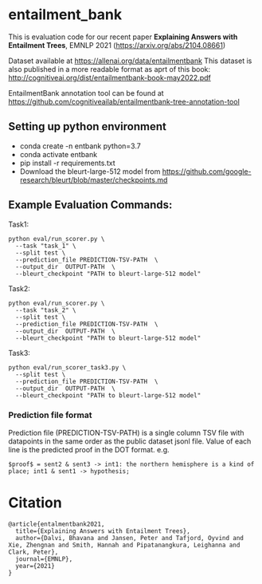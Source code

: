 # entailment_bank

This is evaluation code for our recent paper **Explaining Answers with Entailment Trees**, EMNLP 2021 (https://arxiv.org/abs/2104.08661) 

Dataset available at https://allenai.org/data/entailmentbank
This dataset is also published in a more readable format as aprt of this book: http://cognitiveai.org/dist/entailmentbank-book-may2022.pdf

EntailmentBank annotation tool can be found at https://github.com/cognitiveailab/entailmentbank-tree-annotation-tool

## Setting up python environment
* conda create -n entbank python=3.7
* conda activate entbank
* pip install -r requirements.txt
* Download the bleurt-large-512 model from https://github.com/google-research/bleurt/blob/master/checkpoints.md

## Example Evaluation Commands:

Task1:

```
python eval/run_scorer.py \
  --task "task_1" \
  --split test \
  --prediction_file PREDICTION-TSV-PATH  \
  --output_dir  OUTPUT-PATH  \
  --bleurt_checkpoint "PATH to bleurt-large-512 model"
```

Task2:
```
python eval/run_scorer.py \
  --task "task_2" \
  --split test \
  --prediction_file PREDICTION-TSV-PATH  \
  --output_dir  OUTPUT-PATH  \
  --bleurt_checkpoint "PATH to bleurt-large-512 model" 
```

Task3:
```
python eval/run_scorer_task3.py \
  --split test \
  --prediction_file PREDICTION-TSV-PATH  \
  --output_dir  OUTPUT-PATH  \
  --bleurt_checkpoint "PATH to bleurt-large-512 model" 
  ```

### Prediction file format ###
Prediction file (PREDICTION-TSV-PATH) is a single column TSV file with datapoints in the same order as the public dataset jsonl file. Value of each line is the predicted proof in the DOT format.
e.g.
```
$proof$ = sent2 & sent3 -> int1: the northern hemisphere is a kind of place; int1 & sent1 -> hypothesis;
```

# Citation
```
@article{entalmentbank2021,
  title={Explaining Answers with Entailment Trees},
  author={Dalvi, Bhavana and Jansen, Peter and Tafjord, Oyvind and Xie, Zhengnan and Smith, Hannah and Pipatanangkura, Leighanna and Clark, Peter},
  journal={EMNLP},
  year={2021}
}
```

